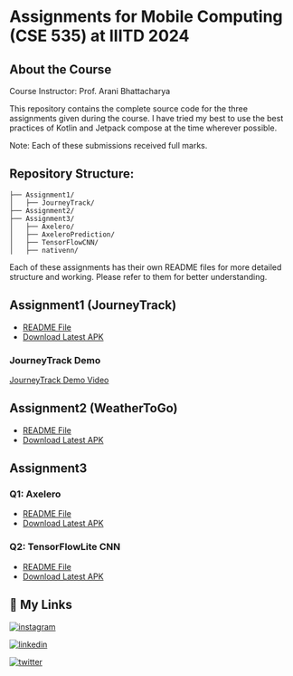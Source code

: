 # Assignments for Mobile Computing (CSE 535) at IIITD 2024
## About the Course
Course Instructor: Prof. Arani Bhattacharya

This repository contains the complete source code for the three assignments given during the course. I have tried my best to use the best practices of Kotlin and Jetpack compose at the time wherever possible.

Note: Each of these submissions received full marks.


## Repository Structure:    
    ├── Assignment1/
    │   ├── JourneyTrack/
    ├── Assignment2/
    ├── Assignment3/
    │   ├── Axelero/
    │   ├── AxeleroPrediction/
    │   ├── TensorFlowCNN/
    │   ├── nativenn/

Each of these assignments has their own README files for more detailed structure and working. Please refer to them for better understanding.

## Assignment1 (JourneyTrack) 
- [README File](https://github.com/vens8/MC-Assignments/tree/main/Assignment1/JourneyTrack)
- [Download Latest APK](https://github.com/vens8/MC-Assignments/releases/download/JourneyTrack/JourneyTrack-1.0.1.apk)

### JourneyTrack Demo
[JourneyTrack Demo Video](https://github.com/vens8/MC-Assignments/assets/55199947/f895aa2e-9634-4970-ba65-afb77fcb164d)


## Assignment2 (WeatherToGo)
- [README File](https://github.com/vens8/MC-Assignments/tree/main/Assignment2#readme)
- [Download Latest APK](https://github.com/vens8/MC-Assignments/releases/download/WeatherToGo/WeatherToGo-1.0.2.apk)

## Assignment3
### **Q1: Axelero**
- [README File](https://github.com/vens8/MC-Assignments/tree/main/Assignment3/Axelero#readme)
- [Download Latest APK](https://github.com/vens8/MC-Assignments/releases/download/Axelero/Axelero-1.0.0.apk)
### **Q2: TensorFlowLite CNN**
- [README File](https://github.com/vens8/MC-Assignments/tree/main/Assignment3/TensorFlowCNN#readme)
- [Download Latest APK](https://github.com/vens8/MC-Assignments/releases/download/TensorFlowCNN/TensorFlowCNN-1.0.0.apk)


## 🔗 My Links
[![instagram](https://img.shields.io/badge/Instagram-E4405F?style=for-the-badge&logo=instagram&logoColor=white)](https://www.instagram.com/vens8/)

[![linkedin](https://img.shields.io/badge/linkedin-0A66C2?style=for-the-badge&logo=linkedin&logoColor=white)](https://www.linkedin.com/in/vens8/)

[![twitter](https://img.shields.io/badge/twitter-1DA1F2?style=for-the-badge&logo=twitter&logoColor=white)](https://twitter.com/vens_8)

